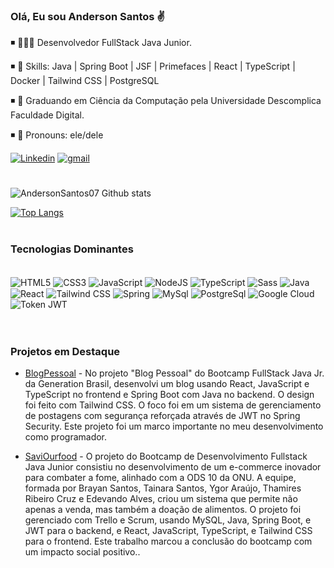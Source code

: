 ### Olá, Eu sou Anderson Santos ✌️


◾ 👨🏾‍💻 Desenvolvedor FullStack Java Junior.

◾ 🤖 Skills: Java | Spring Boot | JSF | Primefaces | React | TypeScript | Docker | Tailwind CSS | PostgreSQL

◾ 🌱 Graduando em Ciência da Computação pela Universidade Descomplica Faculdade Digital.


◾ 🙂 Pronouns: ele/dele

<div>


[![Linkedin](https://img.shields.io/badge/LinkedIn-0077B5?style=for-the-badge&logo=linkedin&logoColor=white)](https://www.linkedin.com/in/anderson-santos-5630b322b/)
<a href="mailto:andersonsantos.s.silv@gmail.com"><img alt="gmail" src="https://img.shields.io/badge/Gmail-D14836?style=for-the-badge&logo=gmail&logoColor=white"></a>
# #

</div>

<div>

![AndersonSantos07 Github stats](https://github-readme-stats.vercel.app/api?username=AndersonSantos07&show_icons=true&theme=dracula)

[![Top Langs](https://github-readme-stats.vercel.app/api/top-langs/?username=AndersonSantos07&layout=compact)](https://github.com/anuraghazra/github-readme-stats)
</div>

# #



### Tecnologias Dominantes

<div style="display: inline_block"><br>
    <img align="center" alt="HTML5" src="https://img.shields.io/badge/HTML5-E34F26?style=for-the-badge&logo=html5&logoColor=white" >
    <img align="center" alt="CSS3" src="https://img.shields.io/badge/CSS3-1572B6?style=for-the-badge&logo=css3&logoColor=white" >
    <img align="center" alt="JavaScript" src="https://img.shields.io/badge/JavaScript-323330?style=for-the-badge&logo=javascript&logoColor=F7DF1E" >
    <img align="center" alt="NodeJS" src="https://img.shields.io/badge/Node.js-43853D?style=for-the-badge&logo=node.js&logoColor=white" >
    <img align="center" alt="TypeScript" src="https://img.shields.io/badge/TypeScript-007ACC?style=for-the-badge&logo=typescript&logoColor=white" >
    <img align="center" alt="Sass" src="https://img.shields.io/badge/Sass-CC6699?style=for-the-badge&logo=sass&logoColor=white" >
    <img align="center" alt="Java" src="https://img.shields.io/badge/Java-ED8B00?style=for-the-badge&logo=openjdk&logoColor=white" >
    <img align="center" alt="React" src="https://img.shields.io/badge/React-20232A?style=for-the-badge&logo=react&logoColor=61DAFB" >
    <img align="center" alt="Tailwind CSS" src="https://img.shields.io/badge/Tailwind_CSS-38B2AC?style=for-the-badge&logo=tailwind-css&logoColor=white" >
    <img align="center" alt="Spring" src="https://img.shields.io/badge/Spring-6DB33F?style=for-the-badge&logo=spring&logoColor=white" >
    <img align="center" alt="MySql" src="https://img.shields.io/badge/MySQL-00000F?style=for-the-badge&logo=mysql&logoColor=white" >
    <img align="center" alt="PostgreSql" src="https://img.shields.io/badge/PostgreSQL-316192?style=for-the-badge&logo=postgresql&logoColor=white" >
    <img align="center" alt="Google Cloud" src="https://img.shields.io/badge/Google_Cloud-4285F4?style=for-the-badge&logo=google-cloud&logoColor=white" >
    <img align="center" alt="Token JWT" src="https://img.shields.io/badge/json%20web%20tokens-323330?style=for-the-badge&logo=json-web-tokens&logoColor=pink" >    	
</div>

</br>

# #

### Projetos em Destaque
- [BlogPessoal](https://blogpessoalander.netlify.app/) - No projeto "Blog Pessoal" do Bootcamp FullStack Java Jr. da Generation Brasil, desenvolvi um blog usando React, JavaScript e TypeScript no frontend e Spring Boot com Java no backend. O design foi feito com Tailwind CSS. O foco foi em um sistema de gerenciamento de postagens com segurança reforçada através de JWT no Spring Security. Este projeto foi um marco importante no meu desenvolvimento como programador.

- [SaviOurfood](https://saviourfood.netlify.app/) - O projeto do Bootcamp de Desenvolvimento Fullstack Java Junior consistiu no desenvolvimento de um e-commerce inovador para combater a fome, alinhado com a ODS 10 da ONU. A equipe, formada por Brayan Santos, Tainara Santos, Ygor Araújo, Thamires Ribeiro Cruz e Edevando Alves, criou um sistema que permite não apenas a venda, mas também a doação de alimentos. O projeto foi gerenciado com Trello e Scrum, usando MySQL, Java, Spring Boot, e JWT para o backend, e React, JavaScript, TypeScript, e Tailwind CSS para o frontend. Este trabalho marcou a conclusão do bootcamp com um impacto social positivo..


